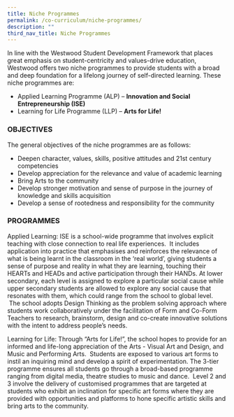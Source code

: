 ```yaml
---
title: Niche Programmes
permalink: /co-curriculum/niche-programmes/
description: ""
third_nav_title: Niche Programmes
---
```

In line with the Westwood Student Development Framework that places great emphasis on student-centricity and values-drive education, Westwood offers two niche programmes to provide students with a broad and deep foundation for a lifelong journey of self-directed learning. These niche programmes are:

*   Applied Learning Programme (ALP) – **Innovation and Social Entrepreneurship (ISE)**
*   Learning for Life Programme (LLP) – **Arts for Life!**

### OBJECTIVES

The general objectives of the niche programmes are as follows:

*   Deepen character, values, skills, positive attitudes and 21st century competencies 
*   Develop appreciation for the relevance and value of academic learning
*   Bring Arts to the community
*   Develop stronger motivation and sense of purpose in the journey of knowledge and skills acquisition
*   Develop a sense of rootedness and responsibility for the community

  

### PROGRAMMES

Applied Learning: ISE is a school-wide programme that involves explicit teaching with close connection to real life experiences.  It includes application into practice that emphasises and reinforces the relevance of what is being learnt in the classroom in the ‘real world’, giving students a sense of purpose and reality in what they are learning, touching their HEARTs and HEADs and active participation through their HANDs. At lower secondary, each level is assigned to explore a particular social cause while upper secondary students are allowed to explore any social cause that resonates with them, which could range from the school to global level.  The school adopts Design Thinking as the problem solving approach where students work collaboratively under the facilitation of Form and Co-Form Teachers to research, brainstorm, design and co-create innovative solutions with the intent to address people’s needs. 

  

Learning for Life: Through “Arts for Life!”, the school hopes to provide for an informed and life-long appreciation of the Arts - Visual Art and Design, and Music and Performing Arts.  Students are exposed to various art forms to instil an inquiring mind and develop a spirit of experimentation. The 3-tier programme ensures all students go through a broad-based programme ranging from digital media, theatre studies to music and dance.  Level 2 and 3 involve the delivery of customised programmes that are targeted at students who exhibit an inclination for specific art forms where they are provided with opportunities and platforms to hone specific artistic skills and bring arts to the community.